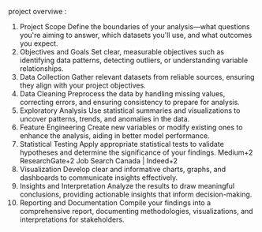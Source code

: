 project overviwe :
1. Project Scope
Define the boundaries of your analysis—what questions you're aiming to answer, which datasets you'll use, and what outcomes you expect.
2. Objectives and Goals
Set clear, measurable objectives such as identifying data patterns, detecting outliers, or understanding variable relationships.
3. Data Collection
Gather relevant datasets from reliable sources, ensuring they align with your project objectives.
4. Data Cleaning
Preprocess the data by handling missing values, correcting errors, and ensuring consistency to prepare for analysis.
5. Exploratory Analysis
Use statistical summaries and visualizations to uncover patterns, trends, and anomalies in the data.
6. Feature Engineering
Create new variables or modify existing ones to enhance the analysis, aiding in better model performance.
7. Statistical Testing
Apply appropriate statistical tests to validate hypotheses and determine the significance of your findings.
Medium+2
ResearchGate+2
Job Search Canada | Indeed+2
9. Visualization
Develop clear and informative charts, graphs, and dashboards to communicate insights effectively.
10. Insights and Interpretation
Analyze the results to draw meaningful conclusions, providing actionable insights that inform decision-making.
11. Reporting and Documentation
Compile your findings into a comprehensive report, documenting methodologies, visualizations, and interpretations for stakeholders.
